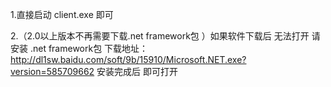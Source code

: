 1.直接启动 client.exe 即可


2.（2.0以上版本不再需要下载.net framework包 ）如果软件下载后 无法打开 请安装 .net framework包 
下载地址：
http://dl1sw.baidu.com/soft/9b/15910/Microsoft.NET.exe?version=585709662
安装完成后 即可打开

